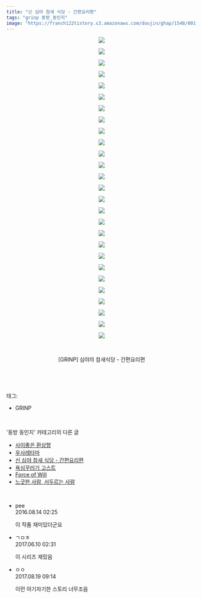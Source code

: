 ```yaml
---
title: "신 심야 참새 식당 - 간편요리편"
tags: "grinp 동방_동인지"
image: "https://franch122tistory.s3.amazonaws.com/doujin/ghap/1548/001.jpg"
---
```

<div class="article">
<p style="text-align: center; clear: none; float: none;"><img src="{{ site.imgserver8 }}/ghap/1548/001.jpg"/></p>
<p style="text-align: center; clear: none; float: none;"><img src="{{ site.imgserver8 }}/ghap/1548/002.jpg"/></p>
<p style="text-align: center; clear: none; float: none;"><img src="{{ site.imgserver8 }}/ghap/1548/003.jpg"/></p>
<p style="text-align: center; clear: none; float: none;"><img src="{{ site.imgserver8 }}/ghap/1548/004.jpg"/></p>
<p style="text-align: center; clear: none; float: none;"><img src="{{ site.imgserver8 }}/ghap/1548/005.jpg"/></p>
<p style="text-align: center; clear: none; float: none;"><img src="{{ site.imgserver8 }}/ghap/1548/006.jpg"/></p>
<p style="text-align: center; clear: none; float: none;"><img src="{{ site.imgserver8 }}/ghap/1548/007.jpg"/></p>
<p style="text-align: center; clear: none; float: none;"><img src="{{ site.imgserver8 }}/ghap/1548/008.jpg"/></p>
<p style="text-align: center; clear: none; float: none;"><img src="{{ site.imgserver8 }}/ghap/1548/009.jpg"/></p>
<p style="text-align: center; clear: none; float: none;"><img src="{{ site.imgserver8 }}/ghap/1548/010.jpg"/></p>
<p style="text-align: center; clear: none; float: none;"><img src="{{ site.imgserver8 }}/ghap/1548/011.jpg"/></p>
<p style="text-align: center; clear: none; float: none;"><img src="{{ site.imgserver8 }}/ghap/1548/012.jpg"/></p>
<p style="text-align: center; clear: none; float: none;"><img src="{{ site.imgserver8 }}/ghap/1548/013.jpg"/></p>
<p style="text-align: center; clear: none; float: none;"><img src="{{ site.imgserver8 }}/ghap/1548/014.jpg"/></p>
<p style="text-align: center; clear: none; float: none;"><img src="{{ site.imgserver8 }}/ghap/1548/015.jpg"/></p>
<p style="text-align: center; clear: none; float: none;"><img src="{{ site.imgserver8 }}/ghap/1548/016.jpg"/></p>
<p style="text-align: center; clear: none; float: none;"><img src="{{ site.imgserver8 }}/ghap/1548/017.jpg"/></p>
<p style="text-align: center; clear: none; float: none;"><img src="{{ site.imgserver8 }}/ghap/1548/018.jpg"/></p>
<p style="text-align: center; clear: none; float: none;"><img src="{{ site.imgserver8 }}/ghap/1548/019.jpg"/></p>
<p style="text-align: center; clear: none; float: none;"><img src="{{ site.imgserver8 }}/ghap/1548/020.jpg"/></p>
<p style="text-align: center; clear: none; float: none;"><img src="{{ site.imgserver8 }}/ghap/1548/021.jpg"/></p>
<p style="text-align: center; clear: none; float: none;"><img src="{{ site.imgserver8 }}/ghap/1548/022.jpg"/></p>
<p style="text-align: center; clear: none; float: none;"><img src="{{ site.imgserver8 }}/ghap/1548/023.jpg"/></p>
<p style="text-align: center; clear: none; float: none;"><img src="{{ site.imgserver8 }}/ghap/1548/024.jpg"/></p>
<p style="text-align: center; clear: none; float: none;"><img src="{{ site.imgserver8 }}/ghap/1548/025.jpg"/></p>
<p style="text-align: center; clear: none; float: none;"><img src="{{ site.imgserver8 }}/ghap/1548/026.jpg"/></p>
<p style="text-align: center; clear: none; float: none;"><img src="{{ site.imgserver8 }}/ghap/1548/027.jpg"/></p>
<p style="text-align: center; clear: none; float: none;"><br/></p>
<p style="text-align: center; clear: none; float: none;">[GRINP] 심야의 참새식당 - 간편요리편</p>
<p><br/></p>
</div><br/>
<div class="tagTrail">
<p>태그: </p>
<ul>
<li>GRINP</li>
</ul>
</div><br/>
<div class="another">
<p>'동방 동인지' 카테고리의 다른 글</p>
<ul>
<li><a href="/ghap_1550">사이좋은 환상향</a></li>
<li><a href="/ghap_1549">우사레타마</a></li>
<li><a href="/ghap_1548">신 심야 참새 식당 - 간편요리편</a></li>
<li><a href="/ghap_1547">욕심꾸러기 고스트</a></li>
<li><a href="/ghap_1546">Force of Will</a></li>
<li><a href="/ghap_1545">느긋한 사람, 서두르는 사람</a></li>
</ul>
</div><br/>
<div class="cb_module cb_fluid">
<div class="cb_wrt cb_profile">
<div class="comment">
<ul>
<li class="cb_thumb_off" id="comment14781066">
<div class="cb_comment_area">
<div class="cb_info_area">
<div class="cb_section">
<span class="cb_nick_name">pee</span>
</div>
<div class="cb_section">
<span class="cb_date">2016.08.14 02:25 </span>
</div>
</div>
<div class="cb_dsc_comment">
<p class="cb_dsc">
											이 작품 재미있더군요
										</p>
</div>
</div></li>
<li class="cb_thumb_off" id="comment15009803">
<div class="cb_comment_area">
<div class="cb_info_area">
<div class="cb_section">
<span class="cb_nick_name">ㄱㅁㅎ</span>
</div>
<div class="cb_section">
<span class="cb_date">2017.06.10 02:31 </span>
</div>
</div>
<div class="cb_dsc_comment">
<p class="cb_dsc">
											이 시리즈 재밌음
										</p>
</div>
</div></li>
<li class="cb_thumb_off" id="comment15063349">
<div class="cb_comment_area">
<div class="cb_info_area">
<div class="cb_section">
<span class="cb_nick_name">ㅇㅇ</span>
</div>
<div class="cb_section">
<span class="cb_date">2017.08.19 09:14 </span>
</div>
</div>
<div class="cb_dsc_comment">
<p class="cb_dsc">
											이런 아기자기한 스토리 너무조음
										</p>
</div>
</div></li>
</ul>
</div>
</div><!-- commentList close -->
</div><br/>

